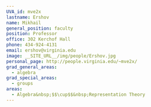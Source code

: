 ```yaml
---
UVA_id: mve2x
lastname: Ershov
name: Mikhail
general_position: faculty
position: Professor
office: 302 Kerchof Hall
phone: 434-924-4131
email: ershov@virginia.edu
image: __SITE_URL__/img/people/Ershov.jpg
personal_page: http://people.virginia.edu/~mve2x/
grad_general_areas:
  - algebra
grad_special_areas:
  - groups
areas:
  - Algebra&nbsp;$$\cup$$&nbsp;Representation Theory
---
```

